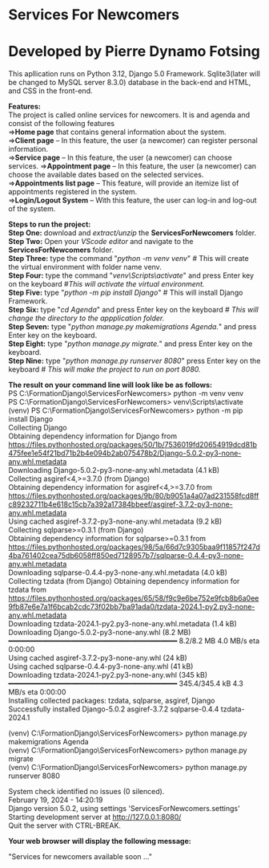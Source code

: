 # Services For Newcomers
# Developed by Pierre Dynamo Fotsing
This apllication runs on Python 3.12, Django 5.0 Framework. Sqlite3(later will be changed to MySQL server 8.3.0) database in the back-end and HTML, and CSS in the front-end.  

**Features:**  
The project is called online services for newcomers. It is and agenda and consist of the following features  
=>**Home page** that contains general information about the system.   
=>**Client page** – In this feature, the user (a newcomer) can register personal information.   
=>**Service page** – In this feature, the user (a newcomer) can choose services.
=>**Appointment page** – In this feature, the user (a newcomer) can choose the available dates based on the selected services.   
=>**Appointments list page** – This feature, will provide an itemize list of appointments registered in the system.    
=>**Login/Logout System** – With this feature, the user can log-in and log-out of the system.     


**Steps to run the project:**  
**Step One:** download and _extract/unzip_ the **ServicesForNewcomers** folder.    
**Step Two:** Open your _VScode editor_ and navigate to the **ServicesForNewcomers** folder.    
**Step Three:** type the command "_python -m venv venv_" # This will create the virtual environment with folder name venv.  
**Step Four:** type the command "_venv\Scripts\activate_" and press Enter key on the keyboard #_This will activate the virtual environment._   
**Step Five:** type "_python -m pip install Django_" # This will install Django Framework.  
**Step Six:** type "_cd Agenda_" and press Enter key on the keyboard # _This will change the directory to the appplication folder._    
**Step Seven:** type "_python manage.py makemigrations Agenda._"  and press Enter key on the keyboard.  
**Step Eight:** type "_python manage.py migrate._"  and press Enter key on the keyboard.  
**Step Nine:** type "_python manage.py runserver 8080_" press Enter key on the keyboard # _This will make the project to run on port 8080._    

**The result on your command line will look like be as follows:**  
PS C:\FormationDjango\ServicesForNewcomers\> python -m venv venv  
PS C:\FormationDjango\ServicesForNewcomers\> venv\Scripts\activate  
(venv) PS C:\FormationDjango\ServicesForNewcomers\> python -m pip install Django  
Collecting Django  
  Obtaining dependency information for Django from https://files.pythonhosted.org/packages/50/1b/7536019fd20654919dcd81b475fee1e54f21bd71b2b4e094b2ab075478b2/Django-5.0.2-py3-none-any.whl.metadata  
  Downloading Django-5.0.2-py3-none-any.whl.metadata (4.1 kB)  
Collecting asgiref<4,>=3.7.0 (from Django)  
  Obtaining dependency information for asgiref<4,>=3.7.0 from https://files.pythonhosted.org/packages/9b/80/b9051a4a07ad231558fcd8ffc89232711b4e618c15cb7a392a17384bbeef/asgiref-3.7.2-py3-none-any.whl.metadata  
  Using cached asgiref-3.7.2-py3-none-any.whl.metadata (9.2 kB)  
Collecting sqlparse>=0.3.1 (from Django)  
  Obtaining dependency information for sqlparse>=0.3.1 from https://files.pythonhosted.org/packages/98/5a/66d7c9305baa9f11857f247d4ba761402cea75db6058ff850ed7128957b7/sqlparse-0.4.4-py3-none-any.whl.metadata  
  Downloading sqlparse-0.4.4-py3-none-any.whl.metadata (4.0 kB)  
Collecting tzdata (from Django)
  Obtaining dependency information for tzdata from https://files.pythonhosted.org/packages/65/58/f9c9e6be752e9fcb8b6a0ee9fb87e6e7a1f6bcab2cdc73f02bb7ba91ada0/tzdata-2024.1-py2.py3-none-any.whl.metadata  
  Downloading tzdata-2024.1-py2.py3-none-any.whl.metadata (1.4 kB)  
Downloading Django-5.0.2-py3-none-any.whl (8.2 MB)  
   ━━━━━━━━━━━━━━━━━━━━━━━━━━━━━━━━━━━━━━━━ 8.2/8.2 MB 4.0 MB/s eta 0:00:00  
Using cached asgiref-3.7.2-py3-none-any.whl (24 kB)  
Using cached sqlparse-0.4.4-py3-none-any.whl (41 kB)  
Downloading tzdata-2024.1-py2.py3-none-any.whl (345 kB)  
   ━━━━━━━━━━━━━━━━━━━━━━━━━━━━━━━━━━━━━━━━ 345.4/345.4 kB 4.3 MB/s eta 0:00:00  
Installing collected packages: tzdata, sqlparse, asgiref, Django  
Successfully installed Django-5.0.2 asgiref-3.7.2 sqlparse-0.4.4 tzdata-2024.1  
 
(venv) C:\FormationDjango\ServicesForNewcomers\> python manage.py makemigrations Agenda  
(venv) C:\FormationDjango\ServicesForNewcomers\> python manage.py migrate   
(venv) C:\FormationDjango\ServicesForNewcomers\> python manage.py runserver 8080   

System check identified no issues (0 silenced).  
February 19, 2024 - 14:20:19  
Django version 5.0.2, using settings 'ServicesForNewcomers.settings'  
Starting development server at http://127.0.0.1:8080/  
Quit the server with CTRL-BREAK.    

**Your web browser will display the following message:**

"Services for newcomers available soon ..."
